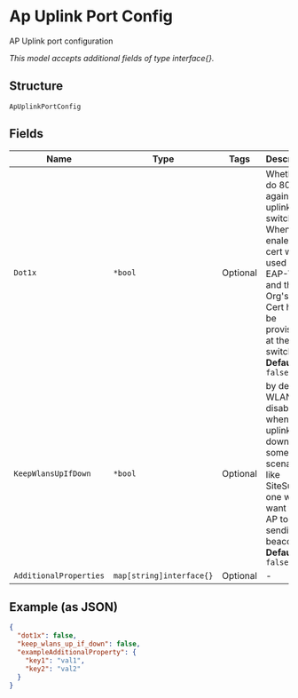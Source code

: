 
# Ap Uplink Port Config

AP Uplink port configuration

*This model accepts additional fields of type interface{}.*

## Structure

`ApUplinkPortConfig`

## Fields

| Name | Type | Tags | Description |
|  --- | --- | --- | --- |
| `Dot1x` | `*bool` | Optional | Whether to do 802.1x against uplink switch. When enaled, AP cert will be used to do EAP-TLS and the Org's CA Cert has to be provisioned at the switch<br>**Default**: `false` |
| `KeepWlansUpIfDown` | `*bool` | Optional | by default, WLANs are disabled when uplink is down. In some scenario, like SiteSurvey, one would want the AP to keep sending beacons.<br>**Default**: `false` |
| `AdditionalProperties` | `map[string]interface{}` | Optional | - |

## Example (as JSON)

```json
{
  "dot1x": false,
  "keep_wlans_up_if_down": false,
  "exampleAdditionalProperty": {
    "key1": "val1",
    "key2": "val2"
  }
}
```

